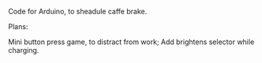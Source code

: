 Code for Arduino, to sheadule caffe brake.

Plans:

Mini button press game, to distract from work;
Add brightens selector while charging.
